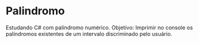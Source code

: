# Palindromo

Estudando C# com palíndromo numérico.
Objetivo: Imprimir no console os palíndromos existentes de um intervalo discriminado pelo usuário.
